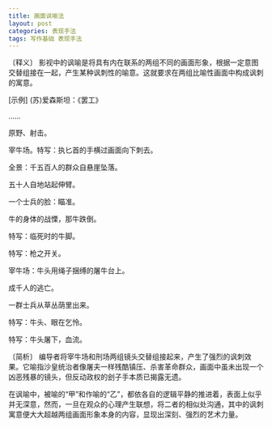 ```yaml
---
title: 画面讽喻法
layout: post
categories: 表现手法
tags: 写作基础 表现手法
---
```


〔释义〕 影视中的讽喻是将具有内在联系的两组不同的画面形象，根据一定意图交替组接在一起，产生某种讽刺性的喻意。这就要求在两组比喻性画面中构成讽刺的寓意。

[示例] (苏)爱森斯坦：《罢工》

……

原野、射击。

宰牛场。特写：执匕首的手横过画面向下刺去。

全景：千五百人的群众自悬崖坠落。

五十人自地站起伸臂。

一个士兵的脸：瞄准。

牛的身体的战慄，那牛跌倒。

特写：临死时的牛脚。

特写：枪之开关。

宰牛场：牛头用绳子捆缚的屠牛台上。

成千人的逃亡。

一群士兵从草丛荫里出来。

特写：牛头、眼在乞怜。

特写：牛头屠下，血流。

〔简析〕 编导者将宰牛场和刑场两组镜头交替组接起来，产生了强烈的讽刺效果。它喻指沙皇统治者像屠夫一样残酷镇压、杀害革命群众，画面中虽未出现一个凶恶残暴的镜头，但反动政权的刽子手本质已揭露无遗。

在讽喻中，被喻的“甲”和作喻的“乙”，都依各自的逻辑平静的推进着，表面上似乎并无深意，然而，一旦在观众的心理产生联想，将二者的相似处沟通，其中的讽刺寓意便大大超越两组画面形象本身的内容，显现出深刻、强烈的艺术力量。 